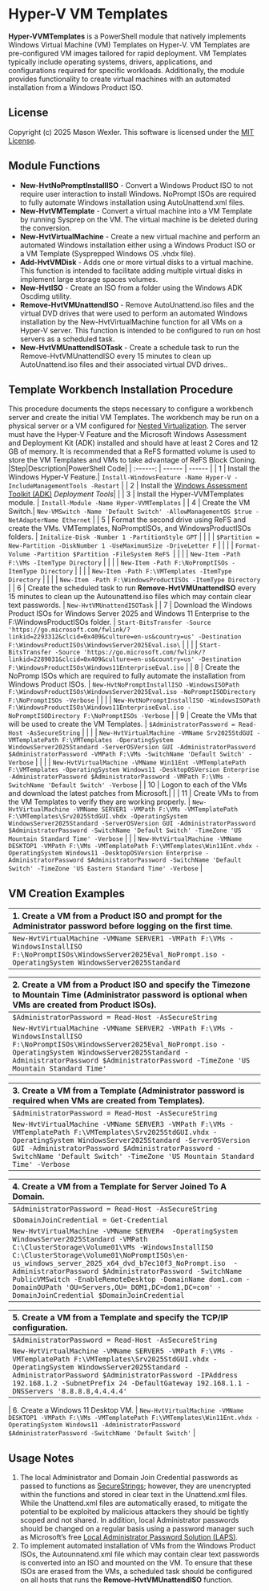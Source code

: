 # Hyper-V VM Templates
__Hyper-VVMTemplates__ is a PowerShell module that natively implements Windows Virtual Machine (VM) Templates on Hyper-V. VM Templates are pre-configured VM images tailored for rapid deployment. VM Templates typically include operating systems, drivers, applications, and configurations required for specific workloads. Additionally, the module provides functionality to create virtual machines with an automated installation from a Windows Product ISO.
## License
Copyright (c) 2025 Mason Wexler.  This software is licensed under the [MIT License](https://github.com/mhwexler/Hyper-VVMTemplates/blob/main/LICENSE).
## Module Functions
- __New-HvtNoPromptInstallISO__ - Convert a Windows Product ISO to not require user interaction to install Windows.  NoPrompt ISOs are required to fully automate Windows installation using AutoUnattend.xml files.
- __New-HvtVMTemplate__ - Convert a virtual machine into a VM Template by running Sysprep on the VM. The virtual machine
    is be deleted during the conversion.
- __New-HvtVirtualMachine__ - Create a new virtual machine and perform an automated Windows installation either using a
    Windows Product ISO or a VM Template (Sysprepped Windows OS .vhdx file).
- __Add-HvtVMDisk__ - Adds one or more virtual disks to a virtual machine.  This function is intended to facilitate adding
    multiple virtual disks in implement large storage spaces volumes.
- __New-HvtISO__ - Create an ISO from a folder using the Windows ADK Oscdimg utility.
- __Remove-HvtVMUnattendISO__ - Remove AutoUnattend.iso files and the virtual DVD drives that were used to perform an automated Windows installation by the New-HvtVirtualMachine function for all VMs on a Hyper-V server.  This function is intended to be configured to run on host servers as a scheduled task.
- __New-HvtVMUnattendISOTask__ - Create a schedule task to run the Remove-HvtVMUnattendISO every 15 minutes to clean up AutoUnattend.iso files and their associated virtual DVD drives..

## Template Workbench Installation Procedure
This procedure documents the steps necessary to configure a workbench server and create the initial VM Templates. The workbench may be run on a physical server or a VM configured for [Nested Virtualization](https://learn.microsoft.com/en-us/virtualization/hyper-v-on-windows/user-guide/enable-nested-virtualization). The server must have the Hyper-V Feature and the Microsoft Windows Assessment and Deployment Kit (ADK) installed and should have at least 2 Cores and 12 GB of memory.  It is recommended that a ReFS formatted volume is used to store the VM Templates and VMs to take advantage of ReFS Block Cloning.
|Step|Description|PowerShell Code|
| :------: | ------ | ------ |
| 1 | Install the Windows Hyper-V Feature.| `Install-WindowsFeature -Name Hyper-V -IncludeManagementTools -Restart` |
| 2 | Install the [Windows Assessment Toolkit (ADK)](https://learn.microsoft.com/en-us/windows-hardware/get-started/adk-install) _Deployment Tools_| |
| 3 | Install the Hyper-VVMTemplates module. | `Install-Module -Name Hyper-VVMTemplates` |
| 4 | Create the VM Switch.| `New-VMSwitch -Name 'Default Switch' -AllowManagementOS $true -NetAdapterName Ethernet` |
| 5 | Format the second drive using ReFS and create the VMs. VMTemplates, NoPromptISOs, and WindowsProductISOs folders. | `Initalize-Disk -Number 1 -PartitionStyle GPT` |
| | | `$Partition = New-Partition -DiskNumber 1 -UseMaximumSize -DriveLetter F` |
| | | `Format-Volume -Partition $Partition -FileSystem ReFS `|
| | | `New-Item -Path F:\VMs -ItemType Directory` |
| | | `New-Item -Path F:\NoPromptISOs -ItemType Directory` |
| | | `New-Item -Path F:\VMTemplates -ItemType Directory` |
| | | `New-Item -Path F:\WindowsProductISOs -ItemType Directory` |
| 6 | Create the scheduled task to run __Remove-HvtVMUnattendISO__ every 15 minutes to clean up the Autounattend.iso files which may contain clear text passwords. | `New-HvtVMUnattendISOTask` |
| 7 | Download the Windows Product ISOs for Windows Server 2025 and Windows 11 Enterprise to the F:\WindowsProductISOs folder. | `Start-BitsTransfer -Source 'https://go.microsoft.com/fwlink/?linkid=2293312&clcid=0x409&culture=en-us&country=us' -Destination F:\WindowsProductISOs\WindowsServer2025Eval.iso\` |
| | | `Start-BitsTransfer -Source 'https://go.microsoft.com/fwlink/?linkid=2289031&clcid=0x409&culture=en-us&country=us' -Destination F:\WindowsProductISOs\Windows11EnterpriseEval.iso` |
| 8 | Create the NoPromp ISOs which are required to fully automate the installation from Windows Product ISOs. | `New-HvtNoPromptInstallISO -WindowsISOPath F:\WindowsProductISOs\WindowsServer2025Eval.iso -NoPromptISODirectory F:\NoPromptISOs -Verbose` |
| | | `New-HvtNoPromptInstallISO -WindowsISOPath F:\WindowsProductISOs\Windows11EnterpriseEval.iso -NoPromptISODirectory F:\NoPromptISOs -Verbose` |
| 9 | Create the VMs that will be used to create the VM Templates. | `$AdministratorPassword = Read-Host -AsSecureString` |
 | | | `New-HvtVirtualMachine -VMName Srv2025StdGUI -VMTemplatePath F:\VMTemplates -OperatingSystem WindowsServer2025Standard -ServerOSVersion GUI -AdministratorPassword $AdministratorPassword -VMPath F:\VMs -SwitchName 'Default Switch' -Verbose` |
| | | `New-HvtVirtualMachine -VMName Win11Ent -VMTemplatePath F:\VMTemplates -OperatingSystem Windows11 -DesktopOSVersion Enterprise -AdministratorPassword $AdministratorPassword -VMPath F:\VMs -SwitchName 'Default Switch' -Verbose` |
| 10 | Logon to each of the VMs and download the latest patches from Microsoft.| |
| 11 | Create VMs to from the VM Templates to verify they are working properly. | `New-HvtVirtualMachine -VMName SERVER1 -VMPath F:\VMs -VMTemplatePath F:\VMTemplates\Srv2025StdGUI.vhdx -OperatingSystem WindowsServer2025Standard -ServerOSVersion GUI -AdministratorPassword $AdministratorPassword -SwitchName 'Default Switch' -TimeZone 'US Mountain Standard Time' -Verbose`
| | | `New-HvtVirtualMachine -VMName DESKTOP1 -VMPath F:\VMs -VMTemplatePath F:\VMTemplates\Win11Ent.vhdx -OperatingSystem Windows11 -DesktopOSVersion Enterprise -AdministratorPassword $AdministratorPassword -SwitchName 'Default Switch' -TimeZone 'US Eastern Standard Time' -Verbose` | 

## VM Creation Examples
| 1. Create a VM from a Product ISO and prompt for the Administrator password before logging on the first time. |
| :------ | 
| `New-HvtVirtualMachine -VMName SERVER1 -VMPath F:\VMs -WindowsInstallISO F:\NoPromptISOs\WindowsServer2025Eval_NoPrompt.iso -OperatingSystem WindowsServer2025Standard` |

| 2. Create a VM from a Product ISO and specify the Timezone to Mountain Time (Administrator password is optional when VMs are created from Product ISOs). |
| :------ | 
| `$AdministratorPassword = Read-Host -AsSecureString` |
| `New-HvtVirtualMachine -VMName SERVER2 -VMPath F:\VMs -WindowsInstallISO F:\NoPromptISOs\WindowsServer2025Eval_NoPrompt.iso -OperatingSystem WindowsServer2025Standard -AdministratorPassword $AdministratorPassword -TimeZone 'US Mountain Standard Time'` |

| 3. Create a VM from a Template (Administrator password is required when VMs are created from Templates). |
| :------ | 
| `$AdministratorPassword = Read-Host -AsSecureString` |
| `New-HvtVirtualMachine -VMName SERVER3 -VMPath F:\VMs -VMTemplatePath F:\VMTemplates\Srv2025StdGUI.vhdx -OperatingSystem WindowsServer2025Standard -ServerOSVersion GUI -AdministratorPassword $AdministratorPassword -SwitchName 'Default Switch' -TimeZone 'US Mountain Standard Time' -Verbose` |

| 4. Create a VM from a Template for Server Joined To A Domain. |
| :------ |
| `$AdministratorPassword = Read-Host -AsSecureString` |
| `$DomainJoinCredential = Get-Credential` |
| `New-HvtVirtualMachine -VMName SERVER4  -OperatingSystem WindowsServer2025Standard -VMPath C:\ClusterStorage\Volume01\VMs -WindowsInstallISO C:\ClusterStorage\Volume01\NoPromptISOs\en-us_windows_server_2025_x64_dvd_b7ec10f3_NoPrompt.iso  -AdministratorPassword $AdministratorPassword -SwitchName PublicVMSwitch -EnableRemoteDesktop -DomainName dom1.com -DomainOUPath 'OU=Servers,OU=_DOM1,DC=dom1,DC=com' -DomainJoinCredential $DomainJoinCredential` |

| 5. Create a VM from a Template and specify the TCP/IP configuration. |
| :------ |
| `$AdministratorPassword = Read-Host -AsSecureString` |
| `New-HvtVirtualMachine -VMName SERVER5 -VMPath F:\VMs -VMTemplatePath F:\VMTemplates\Srv2025StdGUI.vhdx -OperatingSystem WindowsServer2025Standard -AdministratorPassword $AdministratorPassword -IPAddress 192.168.1.2 -SubnetPrefix 24 -DefaultGateway 192.168.1.1 -DNSServers '8.8.8.8,4.4.4.4'` |

| 6. Create a Windows 11 Desktop VM. | `New-HvtVirtualMachine -VMName DESKTOP1 -VMPath F:\VMs -VMTemplatePath F:\VMTemplates\Win11Ent.vhdx -OperatingSystem Windows11 -AdministratorPassword $AdministratorPassword -SwitchName 'Default Switch'` |
## Usage Notes
1. The local Administrator and Domain Join Credential passwords as passed to functions as [SecureStrings](https://learn.microsoft.com/en-us/dotnet/fundamentals/runtime-libraries/system-security-securestring); however, they are unencrypted within the functions and stored in clear text in the Unattend.xml files.  While the Unattend.xml files are automatically erased, to mitigate the potential to be exploited by malicious attackers they should be tightly scoped and not shared.  In addition, local Administrator passwords should be changed on a regular basis using a password manager such as Microsoft’s free [Local Administrator Password Solution (LAPS)]( https://www.microsoft.com/en-us/download/details.aspx?id=46899&gt&msockid=11ce442110d26fae2654515411ad6eb1).
2. To implement automated installation of VMs from the Windows Product ISOs, the Autounnatend.xml file which may contain clear text passwords is converted into an ISO and mounted on the VM.  To ensure that these ISOs are erased from the VMs, a scheduled task should be configured on all hosts that runs the __Remove-HvtVMUnattendISO__ function.








